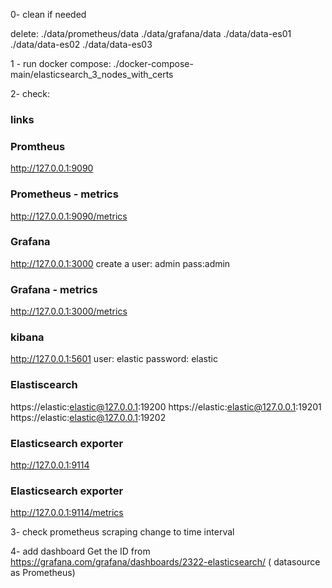 0- clean if needed

delete: 
./data/prometheus/data
./data/grafana/data
./data/data-es01
./data/data-es02
./data/data-es03

1 - run docker compose: ./docker-compose-main/elasticsearch_3_nodes_with_certs

2- check: 
### links
### Promtheus
http://127.0.0.1:9090
### Prometheus - metrics
http://127.0.0.1:9090/metrics
### Grafana 
http://127.0.0.1:3000
create a user: admin pass:admin
### Grafana - metrics
http://127.0.0.1:3000/metrics
### kibana
http://127.0.0.1:5601
user: elastic
password: elastic
### Elastiscearch 
https://elastic:elastic@127.0.0.1:19200
https://elastic:elastic@127.0.0.1:19201
https://elastic:elastic@127.0.0.1:19202

### Elasticsearch exporter
http://127.0.0.1:9114
### Elasticsearch exporter
http://127.0.0.1:9114/metrics

3- check prometheus scraping
change to time interval

4- add dashboard
Get the ID from https://grafana.com/grafana/dashboards/2322-elasticsearch/ ( datasource as Prometheus)